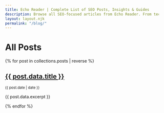 ```yaml
---
title: Echo Reader | Complete List of SEO Posts, Insights & Guides
description: Browse all SEO-focused articles from Echo Reader. From technical audits to content strategies, discover modular insights to boost your search performance.
layout: layout.njk
permalink: "/blog/"
---
```


# All Posts

<div class="post-grid">
  {% for post in collections.posts | reverse %}
    <div class="post-card">
      <h2>
        <a href="{{ post.url | toAbsoluteUrl }}">{{ post.data.title }}</a>
      </h2>
      <small>{{ post.date | date }}</small>
      <p>{{ post.data.excerpt }}</p>
    </div>
  {% endfor %}
</div>


